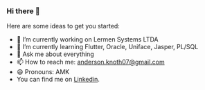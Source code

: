 ### Hi there 👋

Here are some ideas to get you started:

- 🔭 I’m currently working on Lermen Systems LTDA
- 🌱 I’m currently learning Flutter, Oracle, Uniface, Jasper, PL/SQL
- 💬 Ask me about everything 
- 📫 How to reach me: anderson.knoth07@gmail.com
- 😄 Pronouns: AMK
- You can find me on [Linkedin](https://www.linkedin.com/in/anderson-michel-knoth-074244161/).
<!-- - 👯 I’m looking to collaborate on ... -->
<!-- - 🤔 I’m looking for help with ... -->
<!-- - ⚡ Fun fact: ... -->
